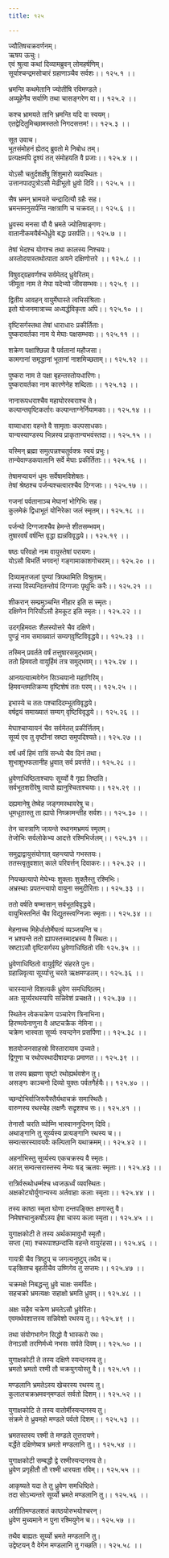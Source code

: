 ```yaml
---
title: १२५

---
```

ज्यौतिषचक्रवर्णनम्।  
ऋषय ऊचुः।  
एवं श्रुत्वा कथां दिव्यामब्रुवन् लोमहर्षणिम्।  
सूर्याश्चन्द्रमसोचारं ग्रहाणाञ्चैव सर्वशः।। १२५.१ ।।  
  
भ्रमन्ति कथमेतानि ज्योतींषि रविमण्डले।  
अव्यूहेनैव सर्वाणि तथा चासङ्गरेण वा।। १२५.२ ।।  
  
कश्च भ्रामयते तानि भ्रमन्ति यदि वा स्वयम्।  
एतद्वेदितुमिच्छामस्ततो निगदसत्तम!।। १२५.३ ।।  
  
सूत उवाच।  
भूतसंमोहनं ह्येतद्‌ ब्रुवतो मे निबोध तम्।  
प्रत्यक्षमपि द्रृश्यं तत् संमोहयति वै प्रजाः।। १२५.४ ।।  
  
योऽसौ चतुर्दशर्क्षेषु शिंशुमारो व्यवस्थितः।  
उत्तानपादपुत्रोऽसौ मेढीभूतो ध्रुवो दिवि।। १२५.५ ।।  
  
सैष भ्रमन् भ्रामयते चन्द्रादित्यौ ग्रहैः सह।  
भ्रमन्तमनुसर्पन्ति नक्षत्राणि च चक्रवत्।। १२५.६ ।।  
  
ध्रुवस्य मनसा यौ वै भ्रमते ज्योतिषाङ्गणः।  
वातानीकमयैर्बन्धैर्ध्रुवे बद्धः प्रसर्पति।। १२५.७ ।।  
  
तेषां भेदश्च योगश्च तथा कालस्य निश्चयः।  
अस्तोदयास्तथोत्पाता अयने दक्षिणोत्तरे ।। १२५.८ ।।  
  
विषुवद्‌ग्रहवर्णश्च सर्वमेतद्‌ ध्रुवेरितम्।  
जीमूता नाम ते मेघा यदेभ्यो जीवसम्भवः।। १२५.९ ।।  
  
द्वितीय आवहन् वायुर्मेघास्ते त्वभिसंश्रिताः।  
इतो योजनमात्राच्च अध्यर्द्धविकृता अपि।। १२५.१० ।।  
  
वृष्टिसर्गस्तथा तेषां धाराधारः प्रकीर्तिताः।  
पुष्करावर्तका नाम ये मेघाः पक्षसम्भवाः।। १२५.११ ।।  
  
शक्रेण पक्षाश्छिन्ना वै पर्वतानां महौजसा।  
कामगानां समृद्धानां भूतानां नाशमिच्छताम्।। १२५.१२ ।।  
  
पुष्करा नाम ते पक्षा बृहन्तस्तोयधारिणः।  
पुष्करावर्तका नाम कारणेनेह शब्दिताः।। १२५.१३ ।।  
  
नानारूपधराश्चैव महाघोरस्वराश्च ते।  
कल्पान्तवृष्टिकर्तारः कल्पान्ताग्नेर्नियामकाः।। १२५.१४ ।।  
  
वाय्वाधारा वहन्ते वै सामृताः कल्पसाधकाः।  
यान्यस्याण्डस्य भिन्नस्य प्राकृतान्यभवंस्तदा।। १२५.१५ ।।  
  
यस्मिन् ब्रह्मा समुत्पन्नश्चतुर्वक्त्रः स्वयं प्रभुः।  
तान्येवाण्डकपालानि सर्वे मेघाः प्रकीर्तिताः।। १२५.१६ ।।  
  
तेषामप्यायनं धूमः सर्वेषामविशेषतः।  
तेषां श्रेष्ठश्च पर्जन्यश्चत्वारश्चैव दिग्गजाः।। १२५.१७ ।।  
  
गजनां पर्वतानाञ्च मेघानां भोगिभिः सह।  
कुलमेकं द्विधाभूतं योनिरेका जलं स्मृतम्।। १२५.१८ ।।  
  
पर्जन्यो दिग्गजाश्चैव हेमन्ते शीतसम्भवम्।  
तुषारवर्षं वर्षन्ति वृद्धा ह्यन्नविवृद्धये।। १२५.१९ ।।  
  
षष्ठः परिवहो नाम वायुस्तेषां परायणः।  
योऽसौ बिभर्ति भगवन्! गङ्गामाकाशगोचराम्।। १२५.२० ।।  
  
दिव्यामृतजलां पुण्यां त्रिपथामिति विश्रुताम्।  
तस्या विस्पन्दितन्तोयं दिग्गजाः पृथुभिः करैः।। १२५.२१ ।।  
  
शीकरान् सम्प्रमुञ्चन्ति नीहार इति स स्मृतः।  
दक्षिणेन गिरिर्योऽसौ हेमकूट इति स्मृतः।। १२५.२२ ।।  
  
उदग्‌हिमवतः शैलस्योत्तरे चैव दक्षिणे।  
पुण्ड्रं नाम समाख्यातं सम्यग्‌वृष्टिविवृद्धये।। १२५.२३ ।।  
  
तस्मिन् प्रवर्तते वर्षं तत्तुषारसमुद्भवम्।  
ततो हिमवतो वायुर्हिमं तत्र समुद्भवम्।। १२५.२४ ।।  
  
आनयत्यात्मवेगेन सिञ्चयानो महागिरिम्।  
हिमवन्तमतिक्रम्य वृष्टिशेषं ततः परम्।। १२५.२५ ।।  
  
इभास्ये च ततः पश्चादिदम्भूतविवृद्धये।  
वर्षद्वयं समाख्यातं सम्यग् वृष्टिविवृद्धये।। १२५.२६ ।।  
  
मेघाश्चाप्यायनं चैव सर्वमेतत् प्रकीर्त्तितम्।  
सूर्य्य एव तु वृष्टीनां स्रष्टा समुपदिश्यते।। १२५.२७ ।।  
  
वर्षं धर्मं हिमं रात्रिं सन्ध्ये चैव दिनं तथा।  
शुभाशुभफलानीह ध्रुवात् सर्व प्रवर्त्तते।। १२५.२८ ।।  
  
ध्रुवेणाधिष्ठिताश्चापः सूर्य्यो वै गृह्य तिष्ठति।  
सर्वभूतशरीरेषु त्वापो ह्यानुश्चिताश्चयाः।। १२५.२९ ।।  
  
दह्यमानेषु तेष्वेह जङ्गमस्थावरेषु च।  
धूमधूतास्तु ता ह्यापो निष्क्रामन्तीह सर्वशः।। १२५.३० ।।  
  
तेन चास्त्राणि जायन्ते स्थानमभ्रमयं स्मृतम्।  
तेजोभिः सर्वलोकेभ्य आदत्ते रश्मिभिर्जलम्।। १२५.३१ ।।  
  
समुद्राद्वायुसंयोगात् वहन्त्यापो गभस्तयः।  
ततस्त्वृतुवशात् काले परिवर्त्तन् दिवाकरः।। १२५.३२ ।।  
  
नियच्छत्यापो मेघेभ्यः शुक्लाः शुक्लैस्तु रश्मिभिः।  
अभ्रस्थाः प्रपतन्त्यापो वायुना समुदीरिताः।। १२५.३३ ।।  
  
ततो वर्षति षण्मासान् सर्वभूतविवृद्धये।  
वायुभिस्तनितं चैव विद्युतस्त्वग्निजाः स्मृताः।। १२५.३४ ।।  
  
मेहनाच्च मिहेर्धातोर्मेघत्वं व्यञ्जयन्ति च।  
न भ्रश्यन्ते ततो ह्यापस्तस्मादभ्रस्य वै स्थितः।।  
स्रष्टाऽसौ वृष्टिसर्गस्य ध्रुवेणाधिष्ठितो रविः १२५.३५ ।।  
  
ध्रुवेणाधिष्ठितो वायुर्वृष्टिं संहरते पुनः।  
ग्रहान्निवृत्या सूर्य्यात्तु चरते ऋक्षमण्डलम्।। १२५.३६ ।।  
  
चारस्यान्ते विशत्यर्कं ध्रुवेण समधिष्ठितम्।  
अतः सूर्य्यरथस्यापि सन्निवेशं प्रचक्षते।। १२५.३७ ।।  
  
स्थितेन त्वेकचक्रेण पञ्चारेण त्रिनाभिना।  
हिरण्मयेनाणुना वै अष्टचक्रैक नेमिना।।  
चक्रेण भास्वता सूर्य्यः स्यन्दनेन प्रसर्पिणा।। १२५.३८ ।।  
  
शतयोजनसाहस्रो विस्तारायाम उच्यते।  
द्विगुणा च रथोपस्थादीषादण्डः प्रमाणत।। १२५.३९ ।।  
  
स तस्य ब्रह्मणा सृष्टो रथोह्यर्थवशेन तु।  
असङ्गः काञ्चनो दिव्यो युक्तः पर्वतगैर्हयैः।। १२५.४० ।।  
  
च्छन्दोभिर्वाजिरूपैस्तैर्यथाचक्रं समास्थितैः।  
वारुणस्य रथस्येह लक्षणैः सद्रृशश्च सः।। १२५.४१ ।।  
  
तेनासौ चरति व्योम्नि भास्वाननुदिनन् दिवि।  
अथाङ्गानि तु सूर्य्यस्य प्रत्यङ्गानि रथस्य च।।  
सम्वत्सरस्यावयवैः कल्पितानि यथाक्रमम्।। १२५.४२ ।।  
  
अहर्नाभिस्तु सूर्य्यस्य एकचक्रस्य वै स्मृतः।  
अरात् सम्वत्सरास्तस्य नेम्यः षड् ऋतवः स्मृताः।। १२५.४३ ।।  
  
रात्रिर्वरूथोधर्म्मश्च ध्वजऊर्ध्वं व्यवस्थितः।  
अक्षकोट्योर्युगान्यस्य अर्तवाहाः कलाः स्मृताः।। १२५.४४ ।।  
  
तस्य काष्ठा स्मृता घोणा दन्तपङ्क्तिः क्षणास्तु वै।  
निमेषश्चानुकर्षोऽस्य ईषा चास्य कला स्मृता।। १२५.४५ ।।  
  
युगाक्षकोटी ते तस्य अर्थकामावुभौ स्मृतौ।  
सप्ता (मा) श्चरूपाश्छन्दांसि वहन्ते वायुरंहसा।। १२५.४६ ।।  
  
गायत्री चैव त्रिष्टुप् च जगत्यनुष्टुप् तथैव च।  
पङ्‌क्तिश्च बृहतीचैव उष्णिगेव तु सप्तमः।। १२५.४७ ।।  
  
चक्रमक्षे निबद्धन्तु ध्रुवे चाक्षः समर्पितः।  
सहचक्रो भ्रमत्यक्षः सहाक्षो भ्रमति ध्रुवम्।। १२५.४८ ।।  
  
अक्षः सहैव चक्रेण भ्रमतेऽसौ ध्रुवेरितः।  
एवमर्थवशात्तस्य सन्निवेशो रथस्य तु।। १२५.४९ ।।  
  
तथा संयोगभागेन सिद्धो वै भास्करो रथः।  
तेनाऽसौ तरणिर्मध्ये नभसः सर्पते दिवम्।। १२५.५० ।।  
  
युगाक्षकोटी ते तस्य दक्षिणे स्यन्दनस्य तु।  
भ्रमतो भ्रमतो रश्मी तौ चक्रयुगयोस्तु वै।। १२५.५१ ।।  
  
मण्डलानि भ्रमतेऽस्य खेचरस्य रथस्य तु।  
कुलालचक्रभ्रमवन्‌मण्डलं सर्वतो दिशम्।। १२५.५२ ।।  
  
युगाक्षकोटि ते तस्य वातोर्मीस्यन्दनस्य तु।  
संक्रमे ते ध्रुवमहो मण्डले पर्वतो दिशम्।। १२५.५३ ।।  
  
भ्रमतस्तस्य रश्मी ते मण्डले तूत्तरायणे।  
वर्द्धेते दक्षिणेष्वत्र भ्रमतो मण्डलानि तु।। १२५.५४ ।।  
  
युगाक्षकोटी सम्बद्धौ द्वे रश्मीस्यन्दनस्य ते।  
ध्रुवेण प्रगृहीतौ तौ रश्मी धारयता रविम्।। १२५.५५ ।।  
  
आकृष्यते यदा ते तु ध्रुवेण समधिष्ठिते।  
तदा सोऽभ्यन्तरे सूर्य्यो भ्रमते मण्डलानि तु।। १२५.५६ ।।  
  
अशीतिमण्डलशतं काष्ठयोरुभयोश्चरन्।  
ध्रुवेण मुच्यमाने न पुना रश्मियुगेन च।। १२५.५७ ।।  
  
तथैव बाह्यतः सूर्य्यो भ्रमते मण्डलानि तु।  
उद्वेष्टयन् वै वेगेन मण्डलानि तु गच्छति।। १२५.५८ ।।